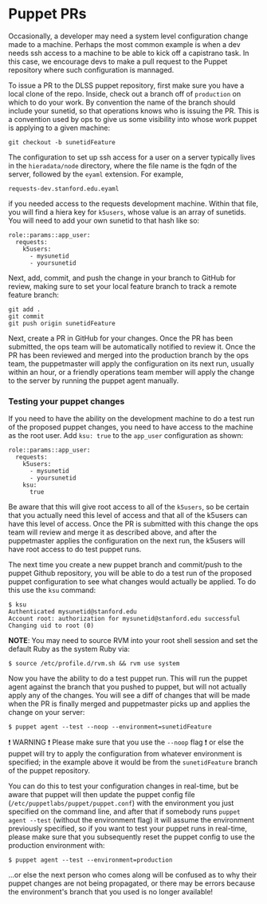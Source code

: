 # Puppet PRs

Occasionally, a developer may need a system level configuration change made to a machine. Perhaps the most common example is when a dev needs ssh access to a machine to be able to kick off a capistrano task. In this case, we encourage devs to make a pull request to the Puppet repository where such configuration is mannaged.

To issue a PR to the DLSS puppet repository, first make sure you have a local clone of the repo. Inside, check out a branch off of `production` on which to do your work. By convention the name of the branch should include your sunetid, so that operations knows who is issuing the PR. This is a convention used by ops to give us some visibility into whose work puppet is applying to a given machine:

```
git checkout -b sunetidFeature
```

The configuration to set up ssh access for a user on a server typically lives in the `hieradata/node` directory, where the file name is the fqdn of the server, followed by the `eyaml` extension. For example,

```
requests-dev.stanford.edu.eyaml
```

if you needed access to the requests development machine.  Within that file, you will find a hiera key for `k5users`, whose value is an array of sunetids. You will need to add your own sunetid to that hash like so:

```
role::params::app_user:
  requests:
    k5users:
      - mysunetid
      - yoursunetid
```

Next, add, commit, and push the change in your branch to GitHub for review, making sure to set your local feature branch to track a remote feature branch:

```
git add .
git commit
git push origin sunetidFeature
```

 Next, create a PR in GitHub for your changes. Once the PR has been submitted, the ops team will be automatically notified to review it. Once the PR has been reviewed and merged into the production branch by the ops team, the puppetmaster will apply the configuration on its next run, usually within an hour, or a friendly operations team member will apply the change to the server by running the puppet agent manually.

### Testing your puppet changes

If you need to have the ability on the development machine to do a test run of the proposed puppet changes, you need to have access to the machine as the root user. Add `ksu: true` to the `app_user` configuration as shown:

```
role::params::app_user:
  requests:
    k5users:
      - mysunetid
      - yoursunetid
    ksu:
      true
```

Be aware that this will give root access to all of the `k5users`, so be certain that you actually need this level of access and that all of the k5users can have this level of access. Once the PR is submitted with this change the ops team will review and merge it as described above, and after the puppetmaster applies the configuration on the next run, the k5users will have root access to do test puppet runs.

The next time you create a new puppet branch and commit/push to the puppet Github repository, you will be able to do a test run of the proposed puppet configuration to see what changes would actually be applied. To do this use the `ksu` command:

```
$ ksu
Authenticated mysunetid@stanford.edu
Account root: authorization for mysunetid@stanford.edu successful
Changing uid to root (0)
```

**NOTE**: You may need to source RVM into your root shell session and set the default Ruby as the system Ruby via:

```
$ source /etc/profile.d/rvm.sh && rvm use system
```

Now you have the ability to do a test puppet run. This will run the puppet agent against the branch that you pushed to puppet, but will not actually apply any of the changes. You will see a diff of changes that will be made when the PR is finally merged and puppetmaster picks up and applies the change on your server:

```
$ puppet agent --test --noop --environment=sunetidFeature
```

:exclamation: WARNING :exclamation:
Please make sure that you use the `--noop` flag :exclamation: or else the puppet will try to apply the configuration from whatever environment is specified; in the example above
it would be from the `sunetidFeature` branch of the puppet repository.

You can do this to test your configuration changes in real-time, but be aware that puppet will then update the puppet config file (`/etc/puppetlabs/puppet/puppet.conf`) with the environment you just specified on the command line, and after that if somebody runs `puppet agent --test` (without the environment flag) it will assume the environment previously specified, so if you want to test your puppet runs in real-time, please make sure that you subsequently reset the puppet config to use the production environment with:

```
$ puppet agent --test --environment=production
```

...or else the next person who comes along will be confused as to why their puppet changes are not being propagated, or there may be errors because the environment's branch that you used is no longer available!
